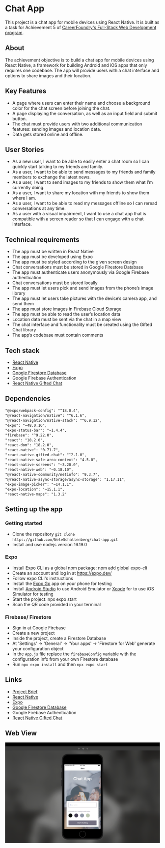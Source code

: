 # Chat App

This project is a chat app for mobile devices using React Native.
It is built as a task for Achievement 5 of [CareerFoundry's Full-Stack Web Development program](https://careerfoundry.com/en/courses/become-a-web-developer).

## About

The achievement objective is to build a chat app for mobile devices using React Native, a framework for building Android and iOS apps that only requires one codebase. The app will provide users with a chat interface and options to share images and their location.

## Key Features

-   A page where users can enter their name and choose a background color for the chat screen before joining the chat.
-   A page displaying the conversation, as well as an input field and submit button.
-   The chat must provide users with two additional communication features: sending images
    and location data.
-   Data gets stored online and offline.

## User Stories

-   As a new user, I want to be able to easily enter a chat room so I can quickly start talking to my friends and family.
-   As a user, I want to be able to send messages to my friends and family members to exchange the latest news.
-   As a user, I want to send images to my friends to show them what I’m currently doing.
-   As a user, I want to share my location with my friends to show them where I am.
-   As a user, I want to be able to read my messages offline so I can reread conversations at any
    time.
-   As a user with a visual impairment, I want to use a chat app that is compatible with a screen
    reader so that I can engage with a chat interface.

## Technical requirements

-   The app must be written in React Native
-   The app must be developed using Expo
-   The app must be styled according to the given screen design
-   Chat conversations must be stored in Google Firestore Database
-   The app must authenticate users anonymously via Google Firebase authentication
-   Chat conversations must be stored locally
-   The app must let users pick and send images from the phone’s image library
-   The app must let users take pictures with the device’s camera app, and send them
-   The app must store images in Firebase Cloud Storage
-   The app must be able to read the user’s location data
-   Location data must be sent via the chat in a map view
-   The chat interface and functionality must be created using the Gifted Chat library
-   The app’s codebase must contain comments

## Tech stack

-   [React Native](https://reactnative.dev/)
-   [Expo](https://expo.dev/)
-   [Google Firestore Database](https://firebase.google.com/)
-   Google Firebase Authentication
-   [React Native Gifted Chat](https://github.com/FaridSafi/react-native-gifted-chat)

## Dependencies

```
"@expo/webpack-config": "^18.0.4",
"@react-navigation/native": "^6.1.6",
"@react-navigation/native-stack": "^6.9.12",
"expo": "~48.0.16",
"expo-status-bar": "~1.4.4",
"firebase": "^9.22.0",
"react": "18.2.0",
"react-dom": "18.2.0",
"react-native": "0.71.7",
"react-native-gifted-chat": "^2.1.0",
"react-native-safe-area-context": "4.5.0",
"react-native-screens": "~3.20.0",
"react-native-web": "~0.18.10",
"@react-native-community/netinfo": "9.3.7",
"@react-native-async-storage/async-storage": "1.17.11",
"expo-image-picker": "~14.1.1",
"expo-location": "~15.1.1",
"react-native-maps": "1.3.2"
```

## Setting up the app

### Getting started

-   Clone the repository `git clone https://github.com/NeleSchallenberg/chat-app.git`
-   Install and use nodejs version 16.19.0

### Expo

-   Install Expo CLI as a global npm package: npm add global expo-cli
-   Create an account and log in at https://expo.dev/
-   Follow expo CLI's instructions
-   Install the [Expo Go](https://expo.dev/client) app on your phone for testing
-   Install [Android Studio](https://developer.android.com/studio) to use Android Emulator or [Xcode](https://apps.apple.com/de/app/xcode/id497799835?mt=12) for to use iOS Simulator for testing
-   Start the project: npx expo start
-   Scan the QR code provided in your terminal

### Firebase/ Firestore

-   Sign in at Google Firebase
-   Create a new project
-   Inside the project, create a Firestore Database
-   At 'Settings' -> 'General' -> 'Your apps' -> 'Firestore for Web' generate your configuration object
-   In the `App.js` file replace the `firebaseConfig` variable with the configuration info from your own Firestore database
-   Run `npx expo install` and then `npx expo start`

## Links

-   [Project Brief](https://images.careerfoundry.com/public/courses/fullstack-immersion/full-stack-project-briefs/A5-Project-Brief-Mar2023.pdf)
-   [React Native](https://reactnative.dev/)
-   [Expo](https://expo.dev/)
-   [Google Firestore Database](https://firebase.google.com/)
-   Google Firebase Authentication
-   [React Native Gifted Chat](https://github.com/FaridSafi/react-native-gifted-chat)

## Web View

![Meet App web view](https://github.com/NeleSchallenberg/chat-app/blob/main/assets/screenshot.png)
